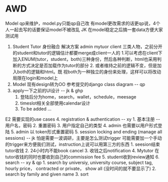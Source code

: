 # AWD
Model qp来维护，model.py只能qp自己改
有model更改需求的话更qp说，4个人一起去写的话要保证model不被改乱
JK 在model稳定之后搞一套data方便大家测试用

1. Student Tutor 身份融合
	解决方案
	admin mytuor client 三类人物，之前分开的student和tutor的逻辑估计都要merge成client一人的
	1.可以考虑在client下加入ENUM(tutor，student，both)三种身份，然后各种判断，html也采用判断的方式决定是否加载作为tutor的部分
	2. 或者维持之前的逻辑不变，但是加入both的逻辑和html。既 视both为一种独立的身份来处理，这样可以将改动局限在login和model上
2. Model 现有design转为OO 参考提交的django class diagram -- qp
3. apply一下之前的UI设计 -- jk & ghp
	1. 登陆后分为home，search，wallet，schedule，meesage
	2. timeslot相关全部使用calendar设计
	3. To be added ...

E2 需要实现的use cases
4. registration & authentication -- xy
	1. 基本注册 -- 用户名，密码
	2. 重置密码
	3. 用户指定自己的类型
	4. admin 也需要以用户形式登陆
	5. admin 以 token形式重置密码
5. session locking and ending (manage all sessions) -- jk
	怕是需要一波调研，主要是怎么测试trigger
	可能需要加一个手动的trigger来方便我们测试，instruction上说可以用第三方的东西
	1. seesion结束tutor收钱
	2. 24小时内不能book cancel
	3. 收钱之后notification
	4. Mytutor 在tutor收钱的同时也要收到自己的commission fee
	5. student收到review通知
6. search -- xy & qp
	1. search by universiy, university course, subject tag, hourly price， contracted or private， show all (没时间的就不要显示了)
	2. search by family and given name
	3. sort
